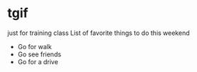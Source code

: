 # tgif
just for training class
List of favorite things to do this weekend
* Go for walk
* Go see friends
* Go for a drive
